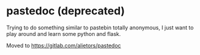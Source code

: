 # pastedoc (deprecated)

Trying to do something similar to pastebin totally anonymous, I just want to play around and learn
some python and flask.

Moved to
https://gitlab.com/alietors/pastedoc
